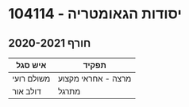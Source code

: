 # 104114 - יסודות הגאומטריה

## חורף 2020-2021

| איש סגל | תפקיד |
| ---- | ---- |
| משולם רועי | מרצה - אחראי מקצוע |
| דולב אור | מתרגל |

